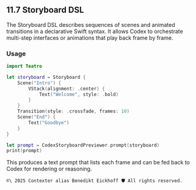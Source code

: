 ## 11.7 Storyboard DSL

The Storyboard DSL describes sequences of scenes and animated transitions in a declarative Swift syntax. It allows Codex to orchestrate multi-step interfaces or animations that play back frame by frame.

### Usage

```swift
import Teatro

let storyboard = Storyboard {
    Scene("Intro") {
        VStack(alignment: .center) {
            Text("Welcome", style: .bold)
        }
    }
    Transition(style: .crossfade, frames: 10)
    Scene("End") {
        Text("Goodbye")
    }
}

let prompt = CodexStoryboardPreviewer.prompt(storyboard)
print(prompt)
```

This produces a text prompt that lists each frame and can be fed back to Codex for rendering or reasoning.

````text
©\ 2025 Contexter alias Benedikt Eickhoff 🛡️ All rights reserved.
````
